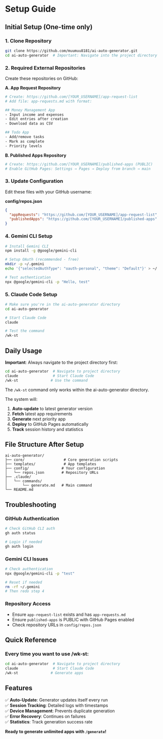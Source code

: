 # Setup Guide

## Initial Setup (One-time only)

### 1. Clone Repository
```bash
git clone https://github.com/muumuu8181/ai-auto-generator.git
cd ai-auto-generator  # Important: Navigate into the project directory
```

### 2. Required External Repositories
Create these repositories on GitHub:

**A. App Request Repository**
```bash
# Create: https://github.com/[YOUR_USERNAME]/app-request-list
# Add file: app-requests.md with format:

## Money Management App
- Input income and expenses
- Edit entries after creation
- Download data as CSV

## Todo App
- Add/remove tasks
- Mark as complete
- Priority levels
```

**B. Published Apps Repository**
```bash
# Create: https://github.com/[YOUR_USERNAME]/published-apps (PUBLIC)
# Enable GitHub Pages: Settings → Pages → Deploy from branch → main
```

### 3. Update Configuration
Edit these files with your GitHub username:

**config/repos.json**
```json
{
  "appRequests": "https://github.com/[YOUR_USERNAME]/app-request-list",
  "publishedApps": "https://github.com/[YOUR_USERNAME]/published-apps"
}
```

### 4. Gemini CLI Setup
```bash
# Install Gemini CLI
npm install -g @google/gemini-cli

# Setup OAuth (recommended - free)
mkdir -p ~/.gemini
echo '{"selectedAuthType": "oauth-personal", "theme": "Default"}' > ~/.gemini/settings.json

# Test authentication
npx @google/gemini-cli -p "Hello, test"
```

### 5. Claude Code Setup
```bash
# Make sure you're in the ai-auto-generator directory
cd ai-auto-generator

# Start Claude Code
claude

# Test the command
/wk-st
```

## Daily Usage

**Important**: Always navigate to the project directory first:
```bash
cd ai-auto-generator  # Navigate to project directory
claude                # Start Claude Code
/wk-st               # Use the command
```

The `/wk-st` command only works within the ai-auto-generator directory.

The system will:
1. **Auto-update** to latest generator version
2. **Fetch** latest app requirements  
3. **Generate** next priority app
4. **Deploy** to GitHub Pages automatically
5. **Track** session history and statistics

## File Structure After Setup

```
ai-auto-generator/
├── core/                  # Core generation scripts
├── templates/             # App templates  
├── config/               # Your configuration
│   └── repos.json        # Repository URLs
├── .claude/
│   └── commands/
│       └── generate.md   # Main command
└── README.md
```

## Troubleshooting

### GitHub Authentication
```bash
# Check GitHub CLI auth
gh auth status

# Login if needed
gh auth login
```

### Gemini CLI Issues
```bash
# Check authentication
npx @google/gemini-cli -p "test"

# Reset if needed
rm -rf ~/.gemini
# Then redo step 4
```

### Repository Access
- Ensure `app-request-list` exists and has `app-requests.md`
- Ensure `published-apps` is PUBLIC with GitHub Pages enabled
- Check repository URLs in `config/repos.json`

## Quick Reference

### Every time you want to use /wk-st:
```bash
cd ai-auto-generator  # Navigate to project directory
claude                # Start Claude Code  
/wk-st               # Generate apps
```

## Features

✅ **Auto-Update**: Generator updates itself every run  
✅ **Session Tracking**: Detailed logs with timestamps  
✅ **Device Management**: Prevents duplicate generation  
✅ **Error Recovery**: Continues on failures  
✅ **Statistics**: Track generation success rate  

**Ready to generate unlimited apps with `/generate`!**